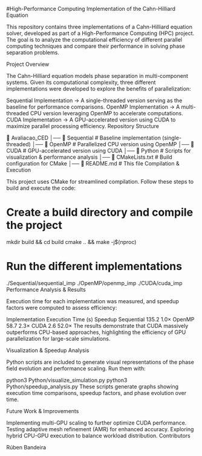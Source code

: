 #High-Performance Computing Implementation of the Cahn-Hilliard Equation

This repository contains three implementations of a Cahn-Hilliard equation solver, developed as part of a High-Performance Computing (HPC) project. The goal is to analyze the computational efficiency of different parallel computing techniques and compare their performance in solving phase separation problems.

Project Overview

The Cahn-Hilliard equation models phase separation in multi-component systems. Given its computational complexity, three different implementations were developed to explore the benefits of parallelization:

Sequential Implementation → A single-threaded version serving as the baseline for performance comparisons.
OpenMP Implementation → A multi-threaded CPU version leveraging OpenMP to accelerate computations.
CUDA Implementation → A GPU-accelerated version using CUDA to maximize parallel processing efficiency.
Repository Structure

📂 Avaliacao_CED
│── 📂 Sequential     # Baseline implementation (single-threaded)
│── 📂 OpenMP         # Parallelized CPU version using OpenMP
│── 📂 CUDA           # GPU-accelerated version using CUDA
│── 📂 Python         # Scripts for visualization & performance analysis
│── 📜 CMakeLists.txt # Build configuration for CMake
│── 📜 README.md      # This file
Compilation & Execution

This project uses CMake for streamlined compilation. Follow these steps to build and execute the code:

# Create a build directory and compile the project
mkdir build && cd build
cmake .. && make -j$(nproc)

# Run the different implementations
./Sequential/sequential_imp
./OpenMP/openmp_imp
./CUDA/cuda_imp
Performance Analysis & Results

Execution time for each implementation was measured, and speedup factors were computed to assess efficiency:

Implementation	Execution Time (s)	Speedup
Sequential	135.2	1.0×
OpenMP	58.7	2.3×
CUDA	2.6	52.0×
The results demonstrate that CUDA massively outperforms CPU-based approaches, highlighting the efficiency of GPU parallelization for large-scale simulations.

Visualization & Speedup Analysis

Python scripts are included to generate visual representations of the phase field evolution and performance scaling. Run them with:

python3 Python/visualize_simulation.py
python3 Python/speedup_analysis.py
These scripts generate graphs showing execution time comparisons, speedup factors, and phase evolution over time.

Future Work & Improvements

Implementing multi-GPU scaling to further optimize CUDA performance.
Testing adaptive mesh refinement (AMR) for enhanced accuracy.
Exploring hybrid CPU-GPU execution to balance workload distribution.
Contributors

Rúben Bandeira
